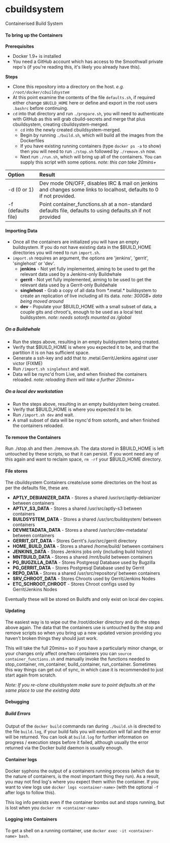 # cbuildsystem
Containerised Build System

#### To bring up the Containers
**Prerequisites**
* Docker 1.9+ is installed
* You need a GitHub account which has access to the Smoothwall private repo's (if you're reading this, it's likely you already have this).

**Steps**
* Clone this repository into a directory on the host. *e.g. `/root/docker/cbuildsystem`*
* At this point examine the contents of the file `defaults.sh`, if required either change `$BUILD_HOME` here or define and export in the root users `.bashrc` before continuing.
* `cd` into that directory and run `./prepare.sh`, you will need to authenticate with GitHub as this will grab cbuild-secrets and merge that plus cbuildsystem, creating cbuildsystem-merged.
    * `cd` into the newly created cbuildsystem-merged.
    * Begin by running `./build.sh`, which will build all the images from the Dockerfiles
    * If you have existing running containers (type `docker ps -a` to show) then you will need to run `./stop.sh` followed by `./remove.sh` now.
    * Next run `./run.sh`, which will bring up all of the containers. You can supply this script with some options. *note: this can take 20mins+*

| Option | Result |
| :------ | :------ |
| -d (0 or 1) | Dev mode ON/OFF, disables IRC & mail on jenkins and changes some links to localhost, defaults to 0 if not provided. |
| -f (defaults file) | Point container_functions.sh at a non-standard defaults file, defaults to using defaults.sh if not provided |

#### Importing Data
* Once all the containers are initialized you will have an empty buildsystem. If you do not have existing data in the $BUILD_HOME directories you will need to run `import.sh`.
* `import.sh` requires an argument, the options are 'jenkins', 'gerrit', 'singlehost' or 'dev'.
    * **jenkins** - Not yet fully implemented, aiming to be used to get the relevant data used by a Jenkins-only Buildwhale
    * **gerrit** - Not yet fully implemented, aiming to be used to get the relevant data used by a Gerrit-only Buildwhale
    * **singlehost** - Grab a copy of all data from \*.metal.* buildsystem to create an replication of live including all its data. *note: 300GB+ data being moved around*
    * **dev** - Populate your $BUILD_HOME with a small subset of data, a couple gits and chroot's, enough to be used as a local test buildsystem. *note: needs sotonfs mounted as /global*

##### On a Buildwhale
* Run the steps above, resulting in an empty buildsystem being created.
* Verify that $BUILD_HOME is where you expected it to be, and that the partition it is on has sufficient space.
* Generate a ssh-key and add that to .metal.Gerrit/Jenkins against user victor (FIXME)
* Run `/import.sh singlehost` and wait.
* Data will be rsync'd from Live, and when finished the containers reloaded. *note: reloading them will take a further 20mins+*

##### On a local dev workstation
* Run the steps above, resulting in an empty buildsystem being created.
* Verify that $BUILD_HOME is where you expected it to be.
* Run `/import.sh dev` and wait.
* A small subset of data will be rsync'd from sotonfs, and when finished the containers reloaded.

#### To remove the Containers
Run ./stop.sh and then ./remove.sh.
The data stored in $BUILD_HOME is left untouched by these scripts, so that it can persist. If you wont need any of this again and want to reclaim space, `rm -rf` your $BUILD_HOME directory.

#### File stores
The cbuildsystem Containers create/use some directories on the host as per the defaults file, these are.

* **APTLY_DEBIANIZER_DATA** - Stores a shared /usr/src/aptly-debianizer between containers
* **APTLY_S3_DATA** - Stores a shared /usr/src/aptly-s3 between containers
* **BUILDSYSTEM_DATA** - Stores a shared /usr/src/buildsystem/ between containers
* **DEVMETADATA_DATA** - Stores a shared /usr/src/dev-metadata/ between containers
* **GERRIT_GIT_DATA** - Stores Gerrit's /usr/src/gerrit directory
* **HOME_BUILD_DATA** - Stores a shared /home/build/ between containers
* **JENKINS_DATA** - Stores Jenkins jobs only (including build history)
* **MNTBUILD_DATA** - Stores a shared /mnt/build between containers
* **PG_BUGZILLA_DATA** - Stores Postgresql Database used by Bugzilla
* **PG_GERRIT_DATA** - Stores Postgresql Database used by Gerrit
* **REPO_DATA** - Stores a shared /usr/src/repository/ between containers
* **SRV_CHROOT_DATA** - Stores Chroots used by Gerrit/Jenkins Nodes
* **ETC_SCHROOT_CHROOT** - Stores Chroot configs used by Gerrit/Jenkins Nodes

Eventually these will be stored on Buildfs and only exist on local dev copies.

#### Updating
The easiest way is to wipe out the /root/docker directory and do the steps above again. The data that the containers use is untouched by the stop and remove scripts so when you bring up a new updated version providing you haven't broken things they should just work. 

This will take the full 20mins+ so if you have a particularly minor change, or your changes only affect one/two containers you can `source container_functions.sh` and manually invoke the functions needed to stop_container, rm_container, build_container, run_container. Sometimes this way things can get out of sync, in which case it is recommended to just start again from scratch.

*Note: If you re-clone cbuildsystem make sure to point defaults.sh at the same place to use the existing data*

#### Debugging

##### Build Errors
Output of the `docker build` commands ran during `./build.sh` is directed to the file `build.log`, if your build fails you will execution will fail and the error will be returned. You can look at `build.log` for further information on progress / execution steps before it failed, although usually the error returned via the Docker build daemon is usually enough.

#### Container logs
Docker syphons the output of a containers running process (which due to the nature of containers, is the most important thing they run). As a result, you may not find log's where you expect them within the container. If you want to view logs use `docker logs <container-name>` (with the optional `-f` after logs to follow this).

This log info persists even if the container bombs out and stops running, but is lost when you `docker rm <container-name>`

#### Logging into Containers
To get a shell on a running container, use `docker exec -it <container-name> bash`.
